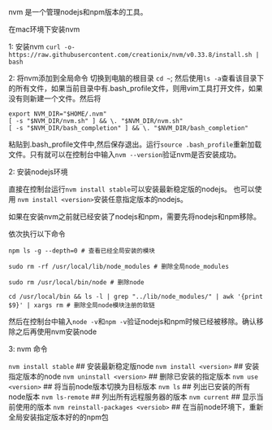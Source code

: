 nvm 是一个管理nodejs和npm版本的工具。

在mac环境下安装nvm

1: 安装nvm
``` curl -o- https://raw.githubusercontent.com/creationix/nvm/v0.33.8/install.sh | bash ```

2: 将nvm添加到全局命令
切换到电脑的根目录
``` cd ~ ```;
然后使用``` ls -a ```查看该目录下的所有文件，如果当前目录中有.bash_profile文件，则用vim工具打开文件，如果没有则新建一个文件。然后将
```
export NVM_DIR="$HOME/.nvm"
[ -s "$NVM_DIR/nvm.sh" ] && \. "$NVM_DIR/nvm.sh"
[ -s "$NVM_DIR/bash_completion" ] && \. "$NVM_DIR/bash_completion"
```
粘贴到.bash_profile文件中,然后保存退出。运行``` source .bash_profile ```重新加载文件。只有就可以在控制台中输入``` nvm --version ```验证nvm是否安装成功。

2: 安装nodejs环境

直接在控制台运行``` nvm install stable ```可以安装最新稳定版的nodejs。
也可以使用 ``` nvm install <version> ```安装任意指定版本的nodejs。

如果在安装nvm之前就已经安装了nodejs和npm，需要先将nodejs和npm移除。

依次执行以下命令
```
npm ls -g --depth=0 # 查看已经全局安装的模块

sudo rm -rf /usr/local/lib/node_modules # 删除全局node_modules

sudo rm /usr/local/bin/node # 删除node

cd /usr/local/bin && ls -l | grep "../lib/node_modules/" | awk '{print $9}' | xargs rm # 删除全局node模块注册的软链
```

然后在控制台中输入``` node -v ```和``` npm -v ```验证nodejs和npm时候已经被移除。确认移除之后再使用nvm安装node

3: nvm 命令

```nvm install stable``` ## 安装最新稳定版node
```nvm install <version>``` ## 安装指定版本的node
```nvm uninstall <version>``` ## 删除已安装的指定版本
```nvm use <version>``` ## 将当前node版本切换为目标版本
```nvm ls``` ## 列出已安装的所有node版本
```nvm ls-remote``` ## 列出所有远程服务器的版本
```nvm current``` ## 显示当前使用的版本
```nvm reinstall-packages <versiob>``` ## 在当前node环境下，重新全局安装指定版本好的的npm包